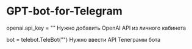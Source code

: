 # GPT-bot-for-Telegram

openai.api_key = ""  Нужно добавить OpenAI API из личного кабинета


bot = telebot.TeleBot("") Нужно ввести API Телеграмм бота
